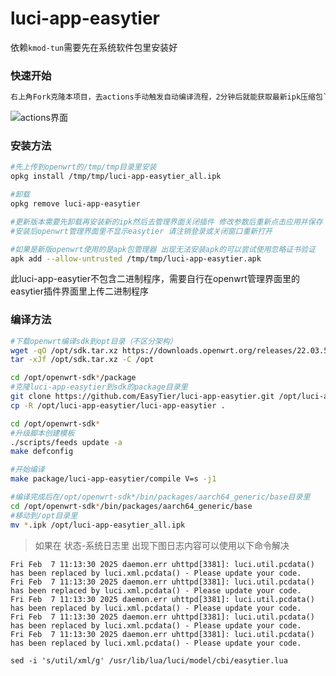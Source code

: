 # luci-app-easytier

依赖`kmod-tun`需要先在系统软件包里安装好
### 快速开始
```bash
右上角Fork克隆本项目，去actions手动触发自动编译流程，2分钟后就能获取最新ipk压缩包`luci-app-easytier.zip`解压上传到Openwrt软路由安装即可

```
![actions界面](https://github.com/user-attachments/assets/7e5e843b-eb01-48f1-81ab-226a1418ca0f)
### 安装方法
```bash
#先上传到openwrt的/tmp/tmp目录里安装
opkg install /tmp/tmp/luci-app-easytier_all.ipk

#卸载
opkg remove luci-app-easytier

#更新版本需要先卸载再安装新的ipk然后去管理界面关闭插件 修改参数后重新点击应用并保存
#安装后openwrt管理界面里不显示easytier 请注销登录或关闭窗口重新打开  
```

```bash
#如果是新版openwrt使用的是apk包管理器 出现无法安装apk的可以尝试使用忽略证书验证
apk add --allow-untrusted /tmp/tmp/luci-app-easytier.apk
```

此luci-app-easytier不包含二进制程序，需要自行在openwrt管理界面里的easytier插件界面里上传二进制程序

### 编译方法
```bash
#下载openwrt编译sdk到opt目录（不区分架构）
wget -qO /opt/sdk.tar.xz https://downloads.openwrt.org/releases/22.03.5/targets/rockchip/armv8/openwrt-sdk-22.03.5-rockchip-armv8_gcc-11.2.0_musl.Linux-x86_64.tar.xz
tar -xJf /opt/sdk.tar.xz -C /opt

cd /opt/openwrt-sdk*/package
#克隆luci-app-easytier到sdk的package目录里
git clone https://github.com/EasyTier/luci-app-easytier.git /opt/luci-app-easytier
cp -R /opt/luci-app-easytier/luci-app-easytier .

cd /opt/openwrt-sdk*
#升级脚本创建模板
./scripts/feeds update -a
make defconfig

#开始编译
make package/luci-app-easytier/compile V=s -j1

#编译完成后在/opt/openwrt-sdk*/bin/packages/aarch64_generic/base目录里
cd /opt/openwrt-sdk*/bin/packages/aarch64_generic/base
#移动到/opt目录里
mv *.ipk /opt/luci-app-easytier_all.ipk
```

> 如果在 状态-系统日志里 出现下图日志内容可以使用以下命令解决

```
Fri Feb  7 11:13:30 2025 daemon.err uhttpd[3381]: luci.util.pcdata() has been replaced by luci.xml.pcdata() - Please update your code.
Fri Feb  7 11:13:30 2025 daemon.err uhttpd[3381]: luci.util.pcdata() has been replaced by luci.xml.pcdata() - Please update your code.
Fri Feb  7 11:13:30 2025 daemon.err uhttpd[3381]: luci.util.pcdata() has been replaced by luci.xml.pcdata() - Please update your code.
Fri Feb  7 11:13:30 2025 daemon.err uhttpd[3381]: luci.util.pcdata() has been replaced by luci.xml.pcdata() - Please update your code.
Fri Feb  7 11:13:30 2025 daemon.err uhttpd[3381]: luci.util.pcdata() has been replaced by luci.xml.pcdata() - Please update your code.
```

```
sed -i 's/util/xml/g' /usr/lib/lua/luci/model/cbi/easytier.lua
```

